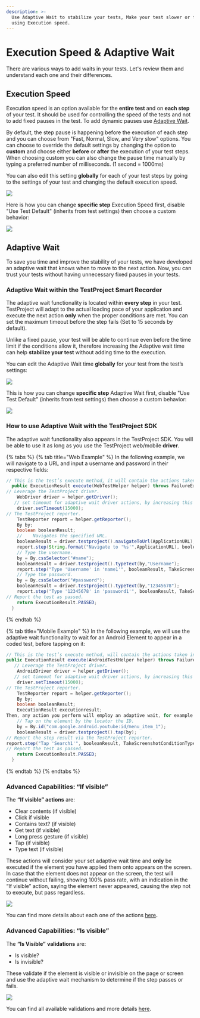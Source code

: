 ```yaml
---
description: >-
  Use Adaptive Wait to stabilize your tests, Make your test slower or faster
  using Execution speed.
---
```


# Execution Speed & Adaptive Wait

There are various ways to add waits in your tests. Let's review them and understand each one and their differences.

## **Execution Speed**

Execution speed is an option available for the **entire test** and on **each step** of your test. It should be used for controlling the speed of the tests and not to add fixed pauses in the test. To add dynamic pauses use [Adaptive Wait](https://docs.testproject.io/tips-and-tricks/explicit-wait-and-adaptive-wait#adaptive-wait).

By default, the step pause is happening before the execution of each step and you can choose from "Fast, Normal, Slow, and Very slow" options. You can choose to override the default settings by changing the option to **custom** and choose either **before** or **after** the execution of your test steps. When choosing custom you can also change the pause time manually by typing a preferred number of milliseconds. (1 second = 1000ms)

You can also edit this setting **globally** for each of your test steps by going to the settings of your test and changing the default execution speed.

![](<../../.gitbook/assets/image (466) (1) (1) (1) (1).png>)

Here is how you can change **specific step** Execution Speed first, disable "Use Test Default" (inherits from test settings) then choose a custom behavior:

![](<../../.gitbook/assets/image (451) (2).png>)



## **Adaptive Wait**

To save you time and improve the stability of your tests, we have developed an adaptive wait that knows when to move to the next action. Now, you can trust your tests without having unnecessary fixed pauses in your tests.

### **Adaptive Wait within the TestProject Smart Recorder**

The adaptive wait functionality is located within **every step** in your test. TestProject will adapt to the actual loading pace of your application and execute the next action **only** when the proper conditions are met. You can set the maximum timeout before the step fails (Set to 15 seconds by default).&#x20;

Unlike a fixed pause, your test will be able to continue even before the time limit if the conditions allow it, therefore increasing the Adaptive wait time can help **stabilize your test** without adding time to the execution.&#x20;

You can edit the Adaptive Wait time **globally** for your test from the test’s settings:

![](<../../.gitbook/assets/image (448) (1) (1).png>)



This is how you can change **specific step** Adaptive Wait first, disable "Use Test Default" (inherits from test settings) then choose a custom behavior:

![](<../../.gitbook/assets/image (469) (1) (1) (1) (1).png>)



### **How to use Adaptive Wait with the TestProject SDK**

The adaptive wait functionality also appears in the TestProject SDK. You will be able to use it as long as you use the TestProject web/mobile **driver**.

{% tabs %}
{% tab title="Web Example" %}
In the following example, we will navigate to a URL and input a username and password in their respective fields:

```java
// This is the test’s execute method, it will contain the actions taken in the test.
  public ExecutionResult execute(WebTestHelper helper) throws FailureException {
// Leverage the TestProject driver.
    WebDriver driver = helper.getDriver();
   // set timeout for adaptive wait driver actions, by increasing this timeout you increase the maximum threshold that the driver will wait for element to become visible.
    driver.setTimeout(15000);
// The TestProject reporter.
    TestReporter report = helper.getReporter();
    By by;
    boolean booleanResult;
    //    Navigates the specified URL.
    booleanResult = driver.testproject().navigateToUrl(ApplicationURL);
    report.step(String.format("Navigate to '%s'",ApplicationURL), booleanResult, TakeScreenshotConditionType.Failure);
    // Type the username.
    by = By.cssSelector("#name");
    booleanResult = driver.testproject().typeText(by,"Username");
    report.step("Type 'Username' in 'name1'", booleanResult, TakeScreenshotConditionType.Failure);
    // Type the password.
    by = By.cssSelector("#password");
    booleanResult = driver.testproject().typeText(by,"12345678");
    report.step("Type '12345678' in 'password1'", booleanResult, TakeScreenshotConditionType.Failure);
// Report the test as passed.
    return ExecutionResult.PASSED;
  }
```
{% endtab %}

{% tab title="Mobile Example" %}
In the following example, we will use the adaptive wait functionality to wait for an Android Element to appear in a coded test, before tapping on it:

```java
// This is the test’s execute method, will contain the actions taken in the test.
public ExecutionResult execute(AndroidTestHelper helper) throws FailureException {
   // Leverage the TestProject driver.
    AndroidDriver driver = helper.getDriver();
   // set timeout for adaptive wait driver actions, by increasing this timeout you increase the maximum threshold that the driver will wait for element to become visible.
    driver.setTimeout(15000);
// The TestProject reporter.
    TestReporter report = helper.getReporter();
    By by;
    boolean booleanResult;
    ExecutionResult executionresult;
Then, any action you perform will employ an adaptive wait, for example:
    // Tap on the element by the locator the ID.
    by = By.id("com.google.android.youtube:id/menu_item_1");
    booleanResult = driver.testproject().tap(by);
// Report the step result via the TestProject reporter.
report.step("Tap 'Search1'", booleanResult, TakeScreenshotConditionType.Failure);
// Report the test as passed.
    return ExecutionResult.PASSED;
  }
```
{% endtab %}
{% endtabs %}

### **Advanced Capabilities: “If visible”**

The **“If visible” actions** are:

* Clear contents (if visible)
* Click if visible
* Contains text? (if visible)
* Get text (if visible)
* Long press gesture (if visible)
* Tap (if visible)
* Type text (if visible)

These actions will consider your set adaptive wait time and **only** be executed if the element you have applied them onto appears on the screen. In case that the element does not appear on the screen, the test will continue without failing, showing 100% pass rate, with an indication in the “If visible” action, saying the element never appeared, causing the step not to execute, but pass regardless.

![](../../.gitbook/assets/if-visible-action.png)



You can find more details about each one of the actions [here](https://docs.testproject.io/testproject-addons/available-addons/visible-elements-operations-addon#available-actions)**.**

### **Advanced Capabilities: “Is visible”**

The **“Is Visible”** **validations** are:

* Is visible?
* Is invisible?

These validate if the element is visible or invisible on the page or screen and use the adaptive wait mechanism to determine if the step passes or fails.

![](../../.gitbook/assets/is-visible-actions.png)

You can find all available validations and more details [here](https://docs.testproject.io/getting-started/available-validations).
